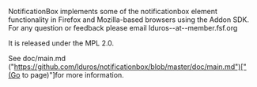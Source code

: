 NotificationBox implements some of the notificationbox element functionality in Firefox and Mozilla-based browsers using the Addon SDK. For any question or feedback please email lduros--at--member.fsf.org

It is released under the MPL 2.0.

See doc/main.md ("https://github.com/lduros/notificationbox/blob/master/doc/main.md")["(Go to page)"]for more information.

